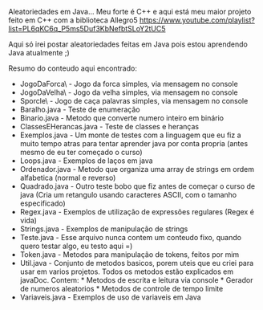 Aleatoriedades em Java... Meu forte é C++ e aqui está meu maior projeto feito em C++ com a biblioteca Allegro5
https://www.youtube.com/playlist?list=PL6qKC6q_P5ms5Duf3KbNefbtSLoY2tUC5

Aqui só irei postar aleatoriedades feitas em Java pois estou aprendendo Java atualmente ;)

Resumo do conteudo aqui encontrado:

* JogoDaForca\ - Jogo da forca simples, via mensagem no console
* JogoDaVelha\ - Jogo da velha simples, via mensagem no console
* Sporcle\ - Jogo de caça palavras simples, via mensagem no console
* Baralho.java - Teste de enumeração
* Binario.java - Metodo que converte numero inteiro em binário
* ClassesEHerancas.java - Teste de classes e heranças
* Exemplos.java - Um monte de testes com a linguagem que eu fiz a muito tempo atras para
                  tentar aprender java por conta propria (antes mesmo de eu ter começado o curso)
* Loops.java - Exemplos de laços em java
* Ordenador.java - Metodo que organiza uma array de strings em ordem alfabetica (normal e reverso)
* Quadrado.java - Outro teste bobo que fiz antes de começar o curso de java 
                  (Cria um retangulo usando caracteres ASCII, com o tamanho especificado)
* Regex.java - Exemplos de utilização de expressões regulares (Regex é vida)
* Strings.java - Exemplos de manipulação de strings
* Teste.java - Esse arquivo nunca contem um conteudo fixo, quando quero testar algo, eu testo aqui =)
* Token.java - Metodos para manipulação de tokens, feitos por mim
* Util.java - Conjunto de metodos basicos, porem uteis que eu criei para usar em varios projetos.
              Todos os metodos estão explicados em javaDoc. Contem:
              * Metodos de escrita e leitura via console
              * Gerador de numeros aleatorios
              * Metodos de controle de tempo limite
* Variaveis.java - Exemplos de uso de variaveis em Java

